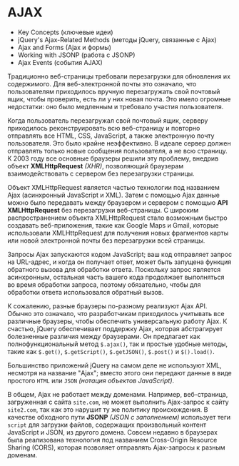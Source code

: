 # AJAX
- Key Concepts (ключевые идеи)
- jQuery's Ajax-Related Methods (методы jQuery, связанные с Ajax)
- Ajax and Forms (Ajax и формы)
- Working with JSONP (работа с JSONP)
- Ajax Events (события AJAX)

Традиционно веб-страницы требовали перезагрузки для обновления их содержимого. Для веб-электронной почты это означало, что пользователям приходилось вручную перезагружать свой почтовый ящик, чтобы проверить, есть ли у них новая почта. Это имело огромные недостатки: оно было медленным и требовало участия пользователя.

Когда пользователь перезагружал свой почтовый ящик, серверу приходилось реконструировать всю веб-страницу и повторно отправлять все HTML, CSS, JavaScript, а также электронную почту пользователя. Это было крайне неэффективно. В идеале сервер должен отправлять только новые сообщения пользователя, а не всю страницу. К 2003 году все основные браузеры решили эту проблему, внедрив объект **XMLHttpRequest** *(XHR)*, позволяющий браузерам взаимодействовать с сервером без перезагрузки страницы.

Объект XMLHttpRequest является частью технологии под названием Ajax (асинхронный JavaScript и XML). Затем с помощью Ajax данные можно было передавать между браузером и сервером с помощью **API XMLHttpRequest** без перезагрузки веб-страницы. С широким распространением объекта XMLHttpRequest стало возможным быстро создавать веб-приложения, такие как Google Maps и Gmail, которые использовали XMLHttpRequest для получения новых фрагментов карты или новой электронной почты без перезагрузки всей страницы.

Запросы Ajax запускаются кодом JavaScript; ваш код отправляет запрос на URL-адрес, и когда он получает ответ, может быть запущена функция обратного вызова для обработки ответа. Поскольку запрос является асинхронным, остальная часть вашего кода продолжает выполняться во время обработки запроса, поэтому обязательно, чтобы для обработки ответа использовался обратный вызов.

К сожалению, разные браузеры по-разному реализуют Ajax API. Обычно это означало, что разработчикам приходилось учитывать все различные браузеры, чтобы обеспечить универсальную работу Ajax. К счастью, jQuery обеспечивает поддержку Ajax, которая абстрагирует болезненные различия между браузерами. Он предлагает как полнофункциональный метод `$.ajax()`, так и простые удобные методы, такие как `$.get()`, `$.getScript()`, `$.getJSON()`, `$.post()` и `$().load()`.

Большинство приложений jQuery на самом деле не используют XML, несмотря на название "Ajax"; вместо этого они передают данные в виде простого `HTML` или `JSON` *(нотация объектов JavaScript)*.

В общем, Ajax не работает между доменами. Например, веб-страница, загруженная с сайта `site.com`, не может выполнить Ajax-запрос к сайту `site2.com`, так как это нарушит ту же политику происхождения. В качестве обходного пути **JSONP** *(JSON с заполнением)* использует теги `script` для загрузки файлов, содержащих произвольный контент JavaScript и JSON, из другого домена. Совсем недавно в браузерах была реализована технология под названием Cross-Origin Resource Sharing (CORS), которая позволяет отправлять Ajax-запросы к разным доменам.
